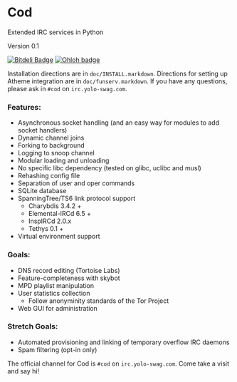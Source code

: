 Cod
===

Extended IRC services in Python

Version 0.1

[![Bitdeli Badge](https://d2weczhvl823v0.buttfront.net/lyska/cod/trend.png)](https://bitdeli.com/free "Bitdeli Badge") [![Ohloh badge](https://www.ohloh.net/p/cod-services/widgets/project_thin_badge.gif)](https://www.ohloh.net/p/cod-services "Ohloh Badge")

Installation directions are in `doc/INSTALL.markdown`. Directions for setting
up Atheme integration are in `doc/funserv.markdown`. If you have any questions,
please ask in `#cod` on `irc.yolo-swag.com`.

### Features:
 - Asynchronous socket handling
   (and an easy way for modules to add socket handlers)
 - Dynamic channel joins
 - Forking to background
 - Logging to snoop channel
 - Modular loading and unloading
 - No specific libc dependency (tested on glibc, uclibc and musl)
 - Rehashing config file
 - Separation of user and oper commands
 - SQLite database
 - SpanningTree/TS6 link protocol support
   - Charybdis 3.4.2 +
   - Elemental-IRCd 6.5 +
   - InspIRCd 2.0.x
   - Tethys 0.1 +
 - Virtual environment support

### Goals:
 - DNS record editing (Tortoise Labs)
 - Feature-completeness with skybot
 - MPD playlist manipulation
 - User statistics collection
   - Follow anonyminity standards of the Tor Project
 - Web GUI for administration

### Stretch Goals:
 - Automated provisioning and linking of temporary overflow IRC daemons
 - Spam filtering (opt-in only)

The official channel for Cod is `#cod` on `irc.yolo-swag.com`. Come take
a visit and say hi!

